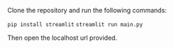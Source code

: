 Clone the repository and run the following commands:

`pip install streamlit`
`streamlit run main.py`

Then open the localhost url provided.
